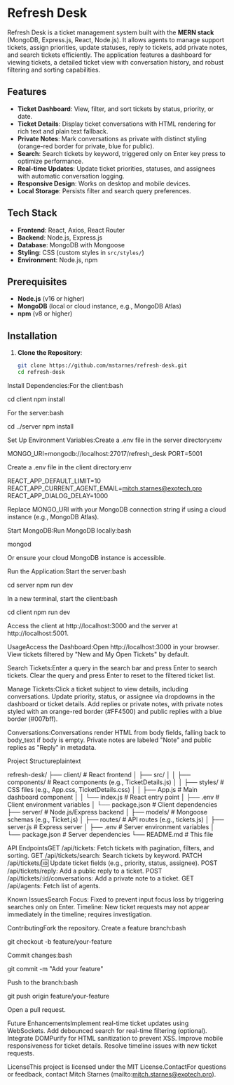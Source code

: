 # Refresh Desk

Refresh Desk is a ticket management system built with the **MERN stack** (MongoDB, Express.js, React, Node.js). It allows agents to manage support tickets, assign priorities, update statuses, reply to tickets, add private notes, and search tickets efficiently. The application features a dashboard for viewing tickets, a detailed ticket view with conversation history, and robust filtering and sorting capabilities.

## Features

- **Ticket Dashboard**: View, filter, and sort tickets by status, priority, or date.
- **Ticket Details**: Display ticket conversations with HTML rendering for rich text and plain text fallback.
- **Private Notes**: Mark conversations as private with distinct styling (orange-red border for private, blue for public).
- **Search**: Search tickets by keyword, triggered only on Enter key press to optimize performance.
- **Real-time Updates**: Update ticket priorities, statuses, and assignees with automatic conversation logging.
- **Responsive Design**: Works on desktop and mobile devices.
- **Local Storage**: Persists filter and search query preferences.

## Tech Stack

- **Frontend**: React, Axios, React Router
- **Backend**: Node.js, Express.js
- **Database**: MongoDB with Mongoose
- **Styling**: CSS (custom styles in `src/styles/`)
- **Environment**: Node.js, npm

## Prerequisites

- **Node.js** (v16 or higher)
- **MongoDB** (local or cloud instance, e.g., MongoDB Atlas)
- **npm** (v8 or higher)

## Installation

1. **Clone the Repository**:
   ```bash
   git clone https://github.com/mstarnes/refresh-desk.git
   cd refresh-desk

Install Dependencies:For the client:bash

cd client
npm install

For the server:bash

cd ../server
npm install

Set Up Environment Variables:Create a .env file in the server directory:env

MONGO_URI=mongodb://localhost:27017/refresh_desk
PORT=5001

Create a .env file in the client directory:env

REACT_APP_DEFAULT_LIMIT=10
REACT_APP_CURRENT_AGENT_EMAIL=mitch.starnes@exotech.pro
REACT_APP_DIALOG_DELAY=1000

Replace MONGO_URI with your MongoDB connection string if using a cloud instance (e.g., MongoDB Atlas).

Start MongoDB:Run MongoDB locally:bash

mongod

Or ensure your cloud MongoDB instance is accessible.

Run the Application:Start the server:bash

cd server
npm run dev

In a new terminal, start the client:bash

cd client
npm run dev

Access the client at http://localhost:3000 and the server at http://localhost:5001.

UsageAccess the Dashboard:Open http://localhost:3000 in your browser.
View tickets filtered by "New and My Open Tickets" by default.

Search Tickets:Enter a query in the search bar and press Enter to search tickets.
Clear the query and press Enter to reset to the filtered ticket list.

Manage Tickets:Click a ticket subject to view details, including conversations.
Update priority, status, or assignee via dropdowns in the dashboard or ticket details.
Add replies or private notes, with private notes styled with an orange-red border (#FF4500) and public replies with a blue border (#007bff).

Conversations:Conversations render HTML from body fields, falling back to body_text if body is empty.
Private notes are labeled "Note" and public replies as "Reply" in metadata.

Project Structureplaintext

refresh-desk/
├── client/                   # React frontend
│   ├── src/
│   │   ├── components/       # React components (e.g., TicketDetails.js)
│   │   ├── styles/           # CSS files (e.g., App.css, TicketDetails.css)
│   │   ├── App.js            # Main dashboard component
│   │   └── index.js          # React entry point
│   ├── .env                  # Client environment variables
│   └── package.json          # Client dependencies
├── server/                   # Node.js/Express backend
│   ├── models/               # Mongoose schemas (e.g., Ticket.js)
│   ├── routes/               # API routes (e.g., tickets.js)
│   ├── server.js             # Express server
│   ├── .env                  # Server environment variables
│   └── package.json          # Server dependencies
└── README.md                 # This file

API EndpointsGET /api/tickets: Fetch tickets with pagination, filters, and sorting.
GET /api/tickets/search: Search tickets by keyword.
PATCH /api/tickets/:id: Update ticket fields (e.g., priority, status, assignee).
POST /api/tickets/reply: Add a public reply to a ticket.
POST /api/tickets/:id/conversations: Add a private note to a ticket.
GET /api/agents: Fetch list of agents.

Known IssuesSearch Focus: Fixed to prevent input focus loss by triggering searches only on Enter.
Timeline: New ticket requests may not appear immediately in the timeline; requires investigation.

ContributingFork the repository.
Create a feature branch:bash

git checkout -b feature/your-feature

Commit changes:bash

git commit -m "Add your feature"

Push to the branch:bash

git push origin feature/your-feature

Open a pull request.

Future EnhancementsImplement real-time ticket updates using WebSockets.
Add debounced search for real-time filtering (optional).
Integrate DOMPurify for HTML sanitization to prevent XSS.
Improve mobile responsiveness for ticket details.
Resolve timeline issues with new ticket requests.

LicenseThis project is licensed under the MIT License.ContactFor questions or feedback, contact Mitch Starnes (mailto:mitch.starnes@exotech.pro).

